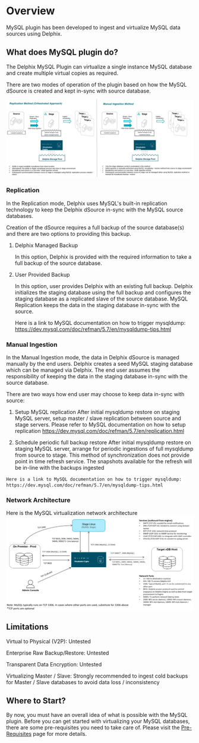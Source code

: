 # Overview

MySQL plugin has been developed to ingest and virtualize MySQL data sources using Delphix.

What does MySQL plugin do?
--------------------------
The Delphix MySQL Plugin can virtualize a single instance MySQL database and create
multiple virtual copies as required.

There are two modes of operation of the plugin based on how the MySQL dSource is created
and kept in-sync with source database.

![Architecture Diagram](/docs/docs/image/Arch-Diag.png)

### Replication

In the Replication mode, Delphix uses MySQL's built-in replication technology to keep
the Delphix dSource in-sync with the MySQL source databases.

Creation of the dSource requires a full backup of the source database(s) and there are
two options to providing this backup.

1. Delphix Managed Backup

    In this option, Delphix is provided with the required information to take
    a full backup of the source database.

2. User Provided Backup

    In this option, user provides Delphix with an existing full backup.
    Delphix initializes the staging database using the full backup and configures the
   staging database as a replicated slave of the source database.
    MySQL Replication keeps the data in the staging database in-sync with the source.

    Here is a link to MySQL documentation on how to trigger mysqldump: https://dev.mysql.com/doc/refman/5.7/en/mysqldump-tips.html

### Manual Ingestion
In the Manual Ingestion mode, the data in Delphix dSource is managed manually by the end users.
Delphix creates a seed MySQL staging database which can be managed via Delphix.
The end user assumes the responsibility of keeping the data in the staging
database in-sync with the source database.

There are two ways how end user may choose to keep data in-sync with source:
  1.  Setup MySQL replication
      After initial mysqldump restore on staging MySQL server, setup master / slave replication between source and stage servers. Please refer to MySQL documentation on how to setup replication
      https://dev.mysql.com/doc/refman/5.7/en/replication.html

  2.  Schedule periodic full backup restore
      After initial mysqldump restore on staging MySQL server, arrange for periodic ingestions of full mysqldump from source to stage. This method of synchronization does not provide point in time refresh service. The snapshots available for the refresh will be in-line with the backups ingested

    Here is a link to MySQL documentation on how to trigger mysqldump: https://dev.mysql.com/doc/refman/5.7/en/mysqldump-tips.html

### Network Architecture
Here is the MySQL virtualization network architecture
![Network Diagram2](/docs/docs/image/Network-Diag.png)


Limitations
-----------
Virtual to Physical (V2P): Untested

Enterprise Raw Backup/Restore: Untested

Transparent Data Encryption: Untested

Virtualizing Master / Slave: Strongly recommended to ingest cold backups for Master / Slave databases to avoid data loss / inconsistency   

Where to Start?
--------------
By now, you must have an overall idea of what is possible with the MySQL plugin.
Before you can get started with virtualizing your MySQL databases,
there are some pre-requisites you need to take care of.
Please visit the [Pre-Requisites](/Pre-Requisites/General/index.html) page for more details.
